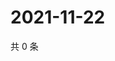 # 2021-11-22

共 0 条

<!-- BEGIN WEIBO -->
<!-- 最后更新时间 Mon Nov 22 2021 12:14:58 GMT+0800 (China Standard Time) -->

<!-- END WEIBO -->
